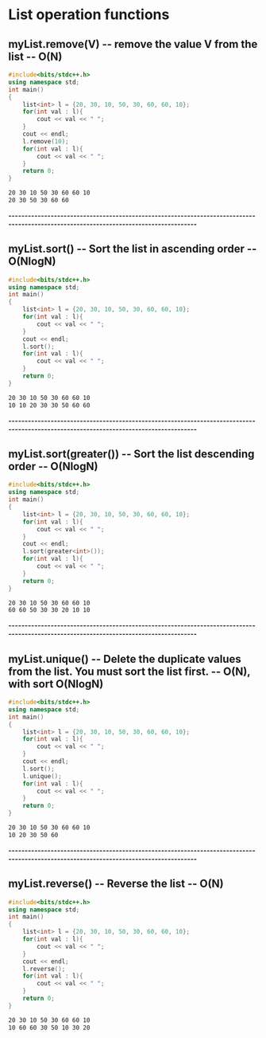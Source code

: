 # List operation functions

## myList.remove(V) -- remove the value V from the list -- O(N)
```c++
#include<bits/stdc++.h>
using namespace std;
int main()
{
    list<int> l = {20, 30, 10, 50, 30, 60, 60, 10};
    for(int val : l){
        cout << val << " ";
    }
    cout << endl;
    l.remove(10);
    for(int val : l){
        cout << val << " ";
    }
    return 0;
}
```
```bash
20 30 10 50 30 60 60 10 
20 30 50 30 60 60
```

**--------------------------------------------------------------------------------------------------------------------------------------**

## myList.sort() -- Sort the list in ascending order -- O(NlogN)
```c++
#include<bits/stdc++.h>
using namespace std;
int main()
{
    list<int> l = {20, 30, 10, 50, 30, 60, 60, 10};
    for(int val : l){
        cout << val << " ";
    }
    cout << endl;
    l.sort();
    for(int val : l){
        cout << val << " ";
    }
    return 0;
}
```
```bash
20 30 10 50 30 60 60 10 
10 10 20 30 30 50 60 60
```

**--------------------------------------------------------------------------------------------------------------------------------------**

## myList.sort(greater<type>()) -- Sort the list descending order -- O(NlogN)
```c++
#include<bits/stdc++.h>
using namespace std;
int main()
{
    list<int> l = {20, 30, 10, 50, 30, 60, 60, 10};
    for(int val : l){
        cout << val << " ";
    }
    cout << endl;
    l.sort(greater<int>());
    for(int val : l){
        cout << val << " ";
    }
    return 0;
}
```
```bash
20 30 10 50 30 60 60 10 
60 60 50 30 30 20 10 10
```

**--------------------------------------------------------------------------------------------------------------------------------------**

## myList.unique() -- Delete the duplicate values from the list. You must sort the list first. -- O(N), with sort O(NlogN)
```c++
#include<bits/stdc++.h>
using namespace std;
int main()
{
    list<int> l = {20, 30, 10, 50, 30, 60, 60, 10};
    for(int val : l){
        cout << val << " ";
    }
    cout << endl;
    l.sort();
    l.unique();
    for(int val : l){
        cout << val << " ";
    }
    return 0;
}
```
```bash
20 30 10 50 30 60 60 10 
10 20 30 50 60
```

**--------------------------------------------------------------------------------------------------------------------------------------**

## myList.reverse() -- Reverse the list -- O(N)
```c++
#include<bits/stdc++.h>
using namespace std;
int main()
{
    list<int> l = {20, 30, 10, 50, 30, 60, 60, 10};
    for(int val : l){
        cout << val << " ";
    }
    cout << endl;
    l.reverse();
    for(int val : l){
        cout << val << " ";
    }
    return 0;
}
```
```bash
20 30 10 50 30 60 60 10 
10 60 60 30 50 10 30 20
```